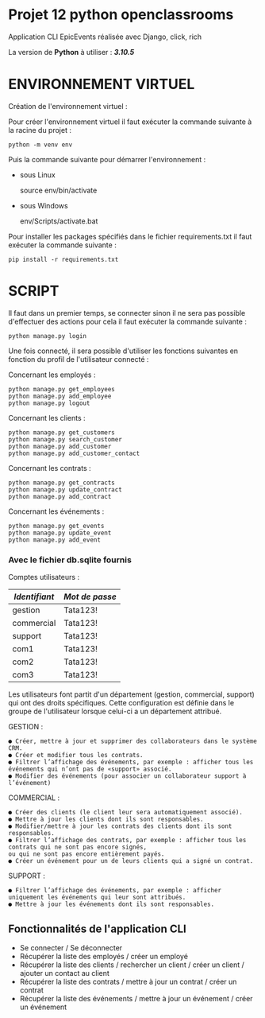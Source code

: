 # **Projet 12 python openclassrooms**

Application CLI EpicEvents réalisée avec Django, click, rich

La version de **Python** à utiliser : _**3.10.5**_

# **ENVIRONNEMENT VIRTUEL**

Création de l'environnement virtuel :


Pour créer l'environnement virtuel il faut exécuter la commande suivante à la racine du projet :

    python -m venv env


Puis la commande suivante pour démarrer l'environnement :

-   sous Linux

    
    source env/bin/activate

-   sous Windows


    env/Scripts/activate.bat


Pour installer les packages spécifiés dans le fichier requirements.txt il faut exécuter la commande suivante :

    pip install -r requirements.txt


# **SCRIPT**

Il faut dans un premier temps, se connecter sinon il ne sera pas possible d'effectuer des actions pour cela il faut 
exécuter la commande suivante :

    python manage.py login

Une fois connecté, il sera possible d'utiliser les fonctions suivantes en fonction du profil de l'utilisateur connecté :

Concernant les employés :

    python manage.py get_employees
    python manage.py add_employee
    python manage.py logout

Concernant les clients :

    python manage.py get_customers
    python manage.py search_customer
    python manage.py add_customer
    python manage.py add_customer_contact

Concernant les contrats :

    python manage.py get_contracts
    python manage.py update_contract
    python manage.py add_contract

Concernant les événements :

    python manage.py get_events
    python manage.py update_event
    python manage.py add_event


### Avec le fichier db.sqlite fournis


Comptes utilisateurs :

| *Identifiant* | *Mot de passe* |
|---------------|----------------|
| gestion       | Tata123!       |
| commercial    | Tata123!       |
| support       | Tata123!       |
| com1          | Tata123!       |
| com2          | Tata123!       |
| com3          | Tata123!       |

Les utilisateurs font partit d'un département (gestion, commercial, support) qui ont des droits spécifiques.
Cette configuration est définie dans le groupe de l'utilisateur lorsque celui-ci a un département attribué.

GESTION :

    ● Créer, mettre à jour et supprimer des collaborateurs dans le système CRM.
    ● Créer et modifier tous les contrats.
    ● Filtrer l’affichage des événements, par exemple : afficher tous les événements qui n’ont pas de «support» associé.
    ● Modifier des événements (pour associer un collaborateur support à l’événement)

COMMERCIAL :

    ● Créer des clients (le client leur sera automatiquement associé).
    ● Mettre à jour les clients dont ils sont responsables.
    ● Modifier/mettre à jour les contrats des clients dont ils sont responsables.
    ● Filtrer l’affichage des contrats, par exemple : afficher tous les contrats qui ne sont pas encore signés, 
    ou qui ne sont pas encore entièrement payés.
    ● Créer un événement pour un de leurs clients qui a signé un contrat.

SUPPORT :

    ● Filtrer l’affichage des événements, par exemple : afficher uniquement les événements qui leur sont attribués.
    ● Mettre à jour les événements dont ils sont responsables.

## Fonctionnalités de l'application CLI

 - Se connecter / Se déconnecter
 - Récupérer la liste des employés / créer un employé
 - Récupérer la liste des clients / rechercher un client / créer un client / ajouter un contact au client
 - Récupérer la liste des contrats / mettre à jour un contrat / créer un contrat
 - Récupérer la liste des événements / mettre à jour un événement / créer un événement